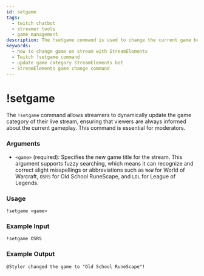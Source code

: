 ```yaml
---
id: setgame
tags:
  - twitch chatbot
  - streamer tools
  - game management
description: The !setgame command is used to change the current game being played on the stream.
keywords:
  - how to change game on stream with StreamElements
  - Twitch !setgame command
  - update game category StreamElements bot
  - StreamElements game change command
---
```


# !setgame

The `!setgame` command allows streamers to dynamically update the game category of their live stream, ensuring that viewers are always informed about the current gameplay. This command is essential for moderators.

### Arguments

- `<game>` (required): Specifies the new game title for the stream. This argument supports fuzzy searching, which means it can recognize and correct slight misspellings or abbreviations such as `WoW` for World of Warcraft, `OSRS` for Old School RuneScape, and `LOL` for League of Legends.

### Usage

```
!setgame <game>
```

### Example Input

```
!setgame OSRS
```

### Example Output

```
@Styler changed the game to "Old School RuneScape"! 
```
